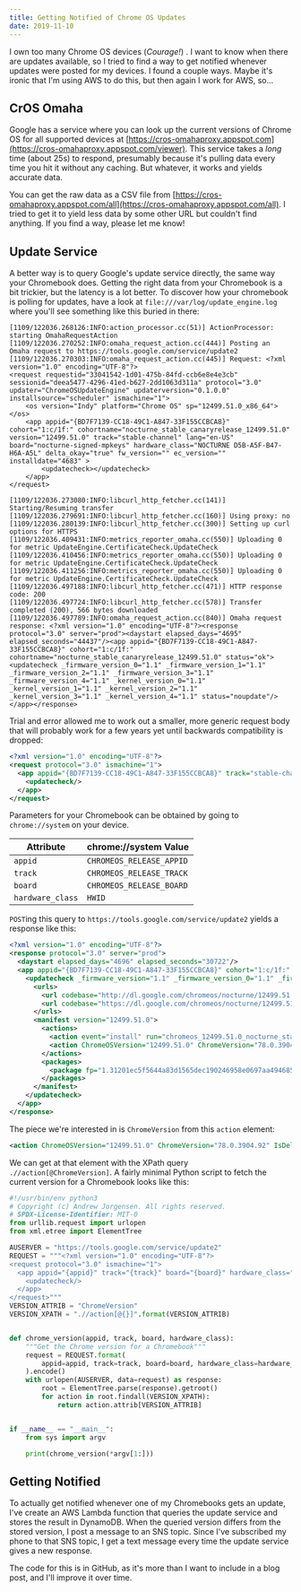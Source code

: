 ```yaml
---
title: Getting Notified of Chrome OS Updates
date: 2019-11-10
---
```


I own too many Chrome OS devices (*Courage!*) . I want to know when there are updates available, so I tried to find a way to get notified whenever updates were posted for my devices. I found a couple ways. Maybe it's ironic that I'm using AWS to do this, but then again I work for AWS, so...

## CrOS Omaha
Google has a service where you can look up the current versions of Chrome OS for all supported devices at [https://cros-omahaproxy.appspot.com](https://cros-omahaproxy.appspot.com/viewer). This service takes a *long* time (about 25s) to respond, presumably because it's pulling data every time you hit it without any caching. But whatever, it works and yields accurate data.

You can get the raw data as a CSV file from [https://cros-omahaproxy.appspot.com/all](https://cros-omahaproxy.appspot.com/all). I tried to get it to yield less data by some other URL but couldn't find anything. If you find a way, please let me know!

## Update Service
A better way is to query Google's update service directly, the same way your Chromebook does. Getting the right data from your Chromebook is a bit trickier, but the latency is a lot better. To discover how your chromebook is polling for updates, have a look at `file:///var/log/update_engine.log` where you'll see something like this buried in there:

```log
[1109/122036.268126:INFO:action_processor.cc(51)] ActionProcessor: starting OmahaRequestAction
[1109/122036.270252:INFO:omaha_request_action.cc(444)] Posting an Omaha request to https://tools.google.com/service/update2
[1109/122036.270303:INFO:omaha_request_action.cc(445)] Request: <?xml version="1.0" encoding="UTF-8"?>
<request requestid="33041542-1d01-475b-84fd-ccb6e8e4e3cb" sessionid="deea5477-4296-41ed-b627-2dd1063d311a" protocol="3.0" updater="ChromeOSUpdateEngine" updaterversion="0.1.0.0" installsource="scheduler" ismachine="1">
    <os version="Indy" platform="Chrome OS" sp="12499.51.0_x86_64"></os>
    <app appid="{BD7F7139-CC18-49C1-A847-33F155CCBCA8}" cohort="1:c/1f:" cohortname="nocturne_stable_canaryrelease_12499.51.0" version="12499.51.0" track="stable-channel" lang="en-US" board="nocturne-signed-mpkeys" hardware_class="NOCTURNE D5B-A5F-B47-H6A-A5L" delta_okay="true" fw_version="" ec_version="" installdate="4683" >
        <updatecheck></updatecheck>
    </app>
</request>

[1109/122036.273080:INFO:libcurl_http_fetcher.cc(141)] Starting/Resuming transfer
[1109/122036.279691:INFO:libcurl_http_fetcher.cc(160)] Using proxy: no
[1109/122036.280139:INFO:libcurl_http_fetcher.cc(300)] Setting up curl options for HTTPS
[1109/122036.409431:INFO:metrics_reporter_omaha.cc(550)] Uploading 0 for metric UpdateEngine.CertificateCheck.UpdateCheck
[1109/122036.410456:INFO:metrics_reporter_omaha.cc(550)] Uploading 0 for metric UpdateEngine.CertificateCheck.UpdateCheck
[1109/122036.411256:INFO:metrics_reporter_omaha.cc(550)] Uploading 0 for metric UpdateEngine.CertificateCheck.UpdateCheck
[1109/122036.497188:INFO:libcurl_http_fetcher.cc(471)] HTTP response code: 200
[1109/122036.497724:INFO:libcurl_http_fetcher.cc(578)] Transfer completed (200), 566 bytes downloaded
[1109/122036.497789:INFO:omaha_request_action.cc(840)] Omaha request response: <?xml version="1.0" encoding="UTF-8"?><response protocol="3.0" server="prod"><daystart elapsed_days="4695" elapsed_seconds="44437"/><app appid="{BD7F7139-CC18-49C1-A847-33F155CCBCA8}" cohort="1:c/1f:" cohortname="nocturne_stable_canaryrelease_12499.51.0" status="ok"><updatecheck _firmware_version_0="1.1" _firmware_version_1="1.1" _firmware_version_2="1.1" _firmware_version_3="1.1" _firmware_version_4="1.1" _kernel_version_0="1.1" _kernel_version_1="1.1" _kernel_version_2="1.1" _kernel_version_3="1.1" _kernel_version_4="1.1" status="noupdate"/></app></response>
```

Trial and error allowed me to work out a smaller, more generic request body that will probably work for a few years yet until backwards compatibility is dropped:

```xml
<?xml version="1.0" encoding="UTF-8"?>
<request protocol="3.0" ismachine="1">
  <app appid="{BD7F7139-CC18-49C1-A847-33F155CCBCA8}" track="stable-channel" board="nocturne-signed-mpkeys" hardware_class="NOCTURNE D5B-A5F-B47-H6A-A5L" delta_okay="false">
    <updatecheck/>
  </app>
</request>
```

Parameters for your Chromebook can be obtained by going to `chrome://system` on your device.

|Attribute|chrome://system Value|
|--|--|
|`appid`|`CHROMEOS_RELEASE_APPID`|
|`track`|`CHROMEOS_RELEASE_TRACK`|
|`board`|`CHROMEOS_RELEASE_BOARD`|
|`hardware_class`|`HWID`|

`POST`ing this query to `https://tools.google.com/service/update2` yields a response like this:

```xml
<?xml version="1.0" encoding="UTF-8"?>
<response protocol="3.0" server="prod">
  <daystart elapsed_days="4696" elapsed_seconds="30722"/>
  <app appid="{BD7F7139-CC18-49C1-A847-33F155CCBCA8}" cohort="1:c/1f:" cohortname="nocturne_stable_canaryrelease_12499.51.0" status="ok">
    <updatecheck _firmware_version="1.1" _firmware_version_0="1.1" _firmware_version_1="1.1" _firmware_version_2="1.1" _firmware_version_3="1.1" _firmware_version_4="1.1" _kernel_version="1.1" _kernel_version_0="1.1" _kernel_version_1="1.1" _kernel_version_2="1.1" _kernel_version_3="1.1" _kernel_version_4="1.1" status="ok">
      <urls>
        <url codebase="http://dl.google.com/chromeos/nocturne/12499.51.0/stable-channel/"/>
        <url codebase="https://dl.google.com/chromeos/nocturne/12499.51.0/stable-channel/"/>
      </urls>
      <manifest version="12499.51.0">
        <actions>
          <action event="install" run="chromeos_12499.51.0_nocturne_stable-channel_full_mp.bin-e52a7b4317aacd1689bc610656a9bcfb.signed"/>
          <action ChromeOSVersion="12499.51.0" ChromeVersion="78.0.3904.92" IsDeltaPayload="false" MaxDaysToScatter="14" MetadataSignatureRsa="okC/hvhqmQnerQ33y4AWPYFI6yGLHKIPOmzKzb/ri4odvKEmr1KKMWvgXLxzTFTorBpl2I/Wrx634E61cMQSssQKPUQ9hAFXdSorIuO60kEgGZivQVMR4kktETka84SCuORgOzum9VN27V9MQyG3+CIS+C1BflPPGXPd6zw35FTh4LI4HkX6cIy6kTldxZt9V7XywEdLuZpQZmC2PI3kr1Nf9B+scgTwdHaoq9g2hCmbsxq+ivPKVjfVRrWNwVUVnERJs5WfK+27qmuf6a8piC2wl3ApyqzYda4iY/QLsWTuROYVNbf7YWKrPQF1QpzeWLmgDtuAThS0oLkFuGZwNw==" MetadataSize="65824" event="postinstall" sha256="MSAexfVkSoPRVl3sGQJGlY4Gl6pJRoXDXy1+BsHNpdg="/>
        </actions>
        <packages>
          <package fp="1.31201ec5f5644a83d1565dec190246958e0697aa494685c35f2d7e06c1cda5d8" hash_sha256="31201ec5f5644a83d1565dec190246958e0697aa494685c35f2d7e06c1cda5d8" name="chromeos_12499.51.0_nocturne_stable-channel_full_mp.bin-e52a7b4317aacd1689bc610656a9bcfb.signed" required="true" size="1133479208"/>
        </packages>
      </manifest>
    </updatecheck>
  </app>
</response>
```

The piece we're interested in is `ChromeVersion` from this `action` element:

```xml
<action ChromeOSVersion="12499.51.0" ChromeVersion="78.0.3904.92" IsDeltaPayload="false" MaxDaysToScatter="14" MetadataSignatureRsa="okC/hvhqmQnerQ33y4AWPYFI6yGLHKIPOmzKzb/ri4odvKEmr1KKMWvgXLxzTFTorBpl2I/Wrx634E61cMQSssQKPUQ9hAFXdSorIuO60kEgGZivQVMR4kktETka84SCuORgOzum9VN27V9MQyG3+CIS+C1BflPPGXPd6zw35FTh4LI4HkX6cIy6kTldxZt9V7XywEdLuZpQZmC2PI3kr1Nf9B+scgTwdHaoq9g2hCmbsxq+ivPKVjfVRrWNwVUVnERJs5WfK+27qmuf6a8piC2wl3ApyqzYda4iY/QLsWTuROYVNbf7YWKrPQF1QpzeWLmgDtuAThS0oLkFuGZwNw==" MetadataSize="65824" event="postinstall" sha256="MSAexfVkSoPRVl3sGQJGlY4Gl6pJRoXDXy1+BsHNpdg="/>
```

We can get at that element with the XPath query `.//action[@ChromeVersion]`. A fairly minimal Python script to fetch the current version for a Chromebook looks like this:

```python
#!/usr/bin/env python3
# Copyright (c) Andrew Jorgensen. All rights reserved.
# SPDX-License-Identifier: MIT-0
from urllib.request import urlopen
from xml.etree import ElementTree

AUSERVER = "https://tools.google.com/service/update2"
REQUEST = """<?xml version="1.0" encoding="UTF-8"?>
<request protocol="3.0" ismachine="1">
  <app appid="{appid}" track="{track}" board="{board}" hardware_class="{hardware_class}" delta_okay="false">
    <updatecheck/>
  </app>
</request>"""
VERSION_ATTRIB = "ChromeVersion"
VERSION_XPATH = ".//action[@{}]".format(VERSION_ATTRIB)


def chrome_version(appid, track, board, hardware_class):
    """Get the Chrome version for a Chromebook"""
    request = REQUEST.format(
        appid=appid, track=track, board=board, hardware_class=hardware_class
    ).encode()
    with urlopen(AUSERVER, data=request) as response:
        root = ElementTree.parse(response).getroot()
        for action in root.findall(VERSION_XPATH):
            return action.attrib[VERSION_ATTRIB]


if __name__ == "__main__":
    from sys import argv

    print(chrome_version(*argv[1:]))
```

## Getting Notified
To actually get notified whenever one of my Chromebooks gets an update, I've create an AWS Lambda function that queries the update service and stores the result in DynamoDB. When the queried version differs from the stored version, I post a message to an SNS topic. Since I've subscribed my phone to that SNS topic, I get a text message every time the update service gives a new response.

The code for this is in GitHub, as it's more than I want to include in a blog post, and I'll improve it over time.
